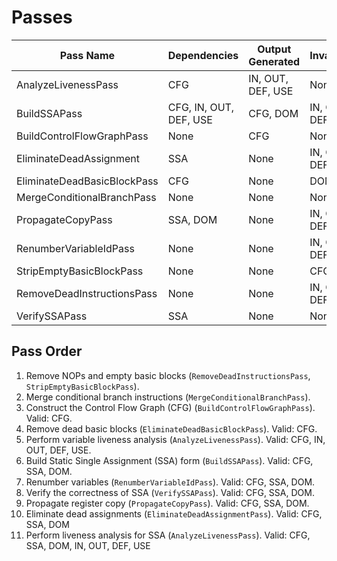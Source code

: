 # Passes

| Pass Name                    | Dependencies         | Output Generated    | Invalidates         | Notes   |
|------------------------------|----------------------|---------------------|---------------------|---------|
| AnalyzeLivenessPass          | CFG                  | IN, OUT, DEF, USE   | None                |         |
| BuildSSAPass                 | CFG, IN, OUT, DEF, USE | CFG, DOM          | IN, OUT, DEF, USE   |         |
| BuildControlFlowGraphPass    | None                 | CFG                 | None                |         |
| EliminateDeadAssignment      | SSA                  | None                | IN, OUT, DEF, USE   |         |
| EliminateDeadBasicBlockPass  | CFG                  | None                | DOM                 |         |
| MergeConditionalBranchPass   | None                 | None                | None                |         |
| PropagateCopyPass            | SSA, DOM             | None                | IN, OUT, DEF, USE   |         |
| RenumberVariableIdPass       | None                 | None                | IN, OUT, DEF, USE   |         |
| StripEmptyBasicBlockPass     | None                 | None                | CFG, DOM            |         |
| RemoveDeadInstructionsPass   | None                 | None                | IN, OUT, DEF, USE   |         |
| VerifySSAPass                | SSA                  | None                | None                |         |

## Pass Order

1. Remove NOPs and empty basic blocks (`RemoveDeadInstructionsPass`, `StripEmptyBasicBlockPass`).
2. Merge conditional branch instructions (`MergeConditionalBranchPass`).
3. Construct the Control Flow Graph (CFG) (`BuildControlFlowGraphPass`). Valid: CFG.
4. Remove dead basic blocks (`EliminateDeadBasicBlockPass`). Valid: CFG.
5. Perform variable liveness analysis (`AnalyzeLivenessPass`). Valid: CFG, IN, OUT, DEF, USE.
6. Build Static Single Assignment (SSA) form (`BuildSSAPass`). Valid: CFG, SSA, DOM.
7. Renumber variables (`RenumberVariableIdPass`). Valid: CFG, SSA, DOM.
8. Verify the correctness of SSA (`VerifySSAPass`). Valid: CFG, SSA, DOM.
9. Propagate register copy (`PropagateCopyPass`). Valid: CFG, SSA, DOM.
10. Eliminate dead assignments (`EliminateDeadAssignmentPass`). Valid: CFG, SSA, DOM
11. Perform liveness analysis for SSA (`AnalyzeLivenessPass`). Valid: CFG, SSA, DOM, IN, OUT, DEF, USE
